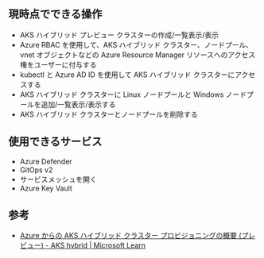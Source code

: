 ## 現時点でできる操作
-   AKS ハイブリッド プレビュー クラスターの作成/一覧表示/表示
-   Azure RBAC を使用して、AKS ハイブリッド クラスター、ノードプール、vnet オブジェクトなどの Azure Resource Manager リソースへのアクセス権をユーザーに付与する
-   kubectl と Azure AD ID を使用して AKS ハイブリッド クラスターにアクセスする
-   AKS ハイブリッド クラスターに Linux ノードプールと Windows ノードプールを追加/一覧表示/表示する
-   AKS ハイブリッド クラスターとノードプールを削除する

## 使用できるサービス
-   Azure Defender
-   GitOps v2
-   サービスメッシュを開く
-   Azure Key Vault

## 参考
- [Azure からの AKS ハイブリッド クラスター プロビジョニングの概要 (プレビュー) - AKS hybrid | Microsoft Learn](https://learn.microsoft.com/ja-jp/azure/aks/hybrid/aks-hybrid-preview-overview)